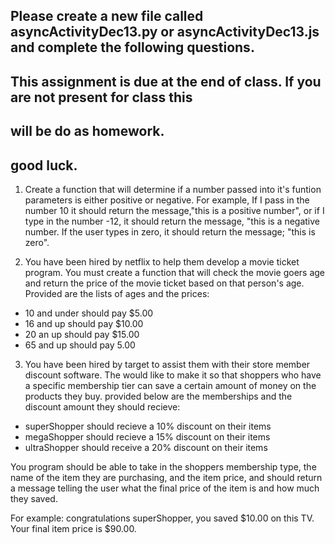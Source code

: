 ## Please create a new file called asyncActivityDec13.py or asyncActivityDec13.js and complete the following questions. 

## This assignment is due at the end of class. If you are not present for class this 
## will be do as homework.

## good luck.

1. Create a function that will determine if a number passed into it's funtion parameters is either positive or negative. For example, If I pass in the number
10 it should return the message,"this  is a positive number", or if I type in the number -12, it should return the message, "this is a negative number. If the user
types in zero, it should return the message; "this is zero".


2. You have been hired by netflix to help them develop a movie ticket program. You
must create a function that will check the movie goers age and return the price of the movie ticket based on that person's age. Provided are the lists of ages and the prices:

 - 10 and under should pay $5.00
- 16 and up should pay $10.00
- 20 an up should pay $15.00
- 65 and up should pay 5.00

3. You have been hired by target to assist them with their store member discount software. The would like to make it so that shoppers who have a specific membership tier can save a certain amount of money on the products they buy. provided below are the memberships and the discount amount they should recieve:

- superShopper should recieve a 10% discount on their items
- megaShopper  should recieve a 15% discount on their items
- ultraShopper should receive a 20% discount on their items

You program should be able to take in the shoppers membership type, the name of the item they are purchasing, and the item price, and should return a message telling the user what the final price of the item is and how much they saved.

For example: congratulations superShopper, you saved $10.00 on this TV. Your final
item price is $90.00. 



